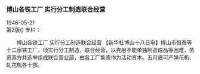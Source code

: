 ### 博山各铁工厂  实行分工制造联合经营  

1946-05-21  
第2版()
专栏：

　　博山各铁工厂
    实行分工制造联合经营
    【新华社博山十八日电】博山市恒泰等十二家铁工厂，顷实行分工制造，联合经营，以克服不能单独制造成品等困难，劳资双方并选举组成联合营业部，由各工厂集资作为活动资本。五月底可产弹花机、轧花机各十部。  
